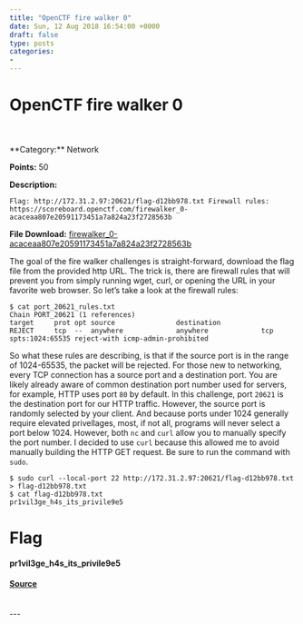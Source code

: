 ```yaml
---
title: "OpenCTF fire walker 0"
date: Sun, 12 Aug 2018 16:54:00 +0000
draft: false
type: posts
categories: 
- 
---
```

# OpenCTF fire walker 0

<br/>

<br/>
**Category:** Network

**Points:** 50

**Description:**

```
Flag: http://172.31.2.97:20621/flag-d12bb978.txt Firewall rules: https://scoreboard.openctf.com/firewalker_0-acaceaa807e20591173451a7a824a23f2728563b
```

**File Download:** [firewalker\_0-acaceaa807e20591173451a7a824a23f2728563b](https://aagallag.com/files/ctf_files/openctf/firewalker_0-acaceaa807e20591173451a7a824a23f2728563b)

The goal of the fire walker challenges is straight-forward, download the flag file from the provided http URL. The trick is, there are firewall rules that will prevent you from simply running wget, curl, or opening the URL in your favorite web browser. So let’s take a look at the firewall rules:

```
$ cat port_20621_rules.txt 
Chain PORT_20621 (1 references)
target     prot opt source               destination         
REJECT     tcp  --  anywhere             anywhere             tcp spts:1024:65535 reject-with icmp-admin-prohibited
```

So what these rules are describing, is that if the source port is in the range of 1024-65535, the packet will be rejected. For those new to networking, every TCP connection has a source port and a destination port. You are likely already aware of common destination port number used for servers, for example, HTTP uses port `80` by default. In this challenge, port `20621` is the destination port for our HTTP traffic. However, the source port is randomly selected by your client. And because ports under 1024 generally require elevated privellages, most, if not all, programs will never select a port below 1024. However, both `nc` and `curl` allow you to manually specify the port number. I decided to use `curl` because this allowed me to avoid manually building the HTTP GET request. Be sure to run the command with `sudo`.

```
$ sudo curl --local-port 22 http://172.31.2.97:20621/flag-d12bb978.txt > flag-d12bb978.txt
$ cat flag-d12bb978.txt 
pr1vil3ge_h4s_its_privile9e5
```

Flag
====

**pr1vil3ge\_h4s\_its\_privile9e5**

#### [Source](http://b0tchsec.com/2018/openctf/firewalker0)

<br/>
---
